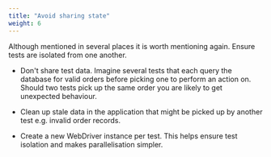 ```yaml
---
title: "Avoid sharing state"
weight: 6
---
```


Although mentioned in several places it is worth mentioning again. Ensure 
tests are isolated from one another.

* Don't share test data. Imagine several tests that each query the database 
for valid orders before picking one to perform an action on. Should two tests
pick up the same order you are likely to get unexpected behaviour.

* Clean up stale data in the application that might be picked up by another 
test e.g. invalid order records.

* Create a new WebDriver instance per test. This helps ensure test isolation
and makes parallelisation simpler.
